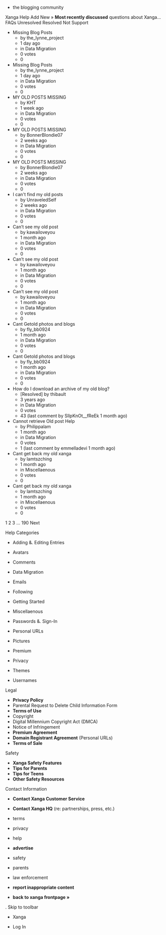 *   the blogging community

Xanga Help Add New » **Most recently discussed** questions about Xanga… FAQs Unresolved Resolved Not Support

*   Missing Blog Posts
    *   by the\_lynne\_project
    *   1 day ago
    *   in Data Migration
    *   0 votes
    *   0
*   Missing Blog Posts
    *   by the\_lynne\_project
    *   1 day ago
    *   in Data Migration
    *   0 votes
    *   0
*   MY OLD POSTS MISSING
    *   by KHT
    *   1 week ago
    *   in Data Migration
    *   0 votes
    *   0
*   MY OLD POSTS MISSING
    *   by BonnerBlondie07
    *   2 weeks ago
    *   in Data Migration
    *   0 votes
    *   0
*   MY OLD POSTS MISSING
    *   by BonnerBlondie07
    *   2 weeks ago
    *   in Data Migration
    *   0 votes
    *   0
*   I can't find my old posts
    *   by UnraveledSelf
    *   2 weeks ago
    *   in Data Migration
    *   0 votes
    *   0
*   Can’t see my old post
    *   by kawailoveyou
    *   1 month ago
    *   in Data Migration
    *   0 votes
    *   0
*   Can’t see my old post
    *   by kawailoveyou
    *   1 month ago
    *   in Data Migration
    *   0 votes
    *   0
*   Can’t see my old post
    *   by kawailoveyou
    *   1 month ago
    *   in Data Migration
    *   0 votes
    *   0
*   Cant Getold photos and blogs
    *   by fly\_bb0924
    *   1 month ago
    *   in Data Migration
    *   0 votes
    *   0
*   Cant Getold photos and blogs
    *   by fly\_bb0924
    *   1 month ago
    *   in Data Migration
    *   0 votes
    *   0
*   How do I download an archive of my old blog?
    *   \[Resolved\] by thibault
    *   3 years ago
    *   in Data Migration
    *   0 votes
    *   43 (last comment by SlIpKnOt\_\_fReEk 1 month ago)
*   Cannot retrieve Old post Help
    *   by Philippalam
    *   1 month ago
    *   in Data Migration
    *   0 votes
    *   1 (last comment by emmelladevi 1 month ago)
*   Cant get back my old xanga
    *   by lamtszching
    *   1 month ago
    *   in Miscellaenous
    *   0 votes
    *   0
*   Cant get back my old xanga
    *   by lamtszching
    *   1 month ago
    *   in Miscellaenous
    *   0 votes
    *   0

1 2 3 ... 190 Next

Help Categories

*   Adding &. Editing Entries
*   Avatars
*   Comments
*   Data Migration
*   Emails
*   Following
*   Getting Started
*   Miscellaenous

*   Passwords &. Sign-In
*   Personal URLs
*   Pictures
*   Premium
*   Privacy
*   Themes
*   Usernames

Legal

*   **Privacy Policy**
*   Parental Request to Delete Child Information Form
*   **Terms of Use**
*   Copyright
*   Digital Millennium Copyright Act (DMCA)
*   Notice of Infringement
*   **Premium Agreement**
*   **Domain Registrant Agreement** (Personal URLs)
*   **Terms of Sale**

Safety

*   **Xanga Safety Features**
*   **Tips for Parents**
*   **Tips for Teens**
*   **Other Safety Resources**

Contact Information

*   **Contact Xanga Customer Service**
*   **Contact Xanga HQ** (re: partnerships, press, etc.)

*   terms
*   privacy
*   help
*   **advertise**

*   safety
*   parents
*   law enforcement
*   **report inappropriate content**

*   **back to xanga frontpage »**

<img src="http://pixel.quantserve.com/pixel/p-87h-iNOVooym2.gif" style="display: none" height="1" width="1" alt="Quantcast"/>. Skip to toolbar

*   Xanga

*   Log In